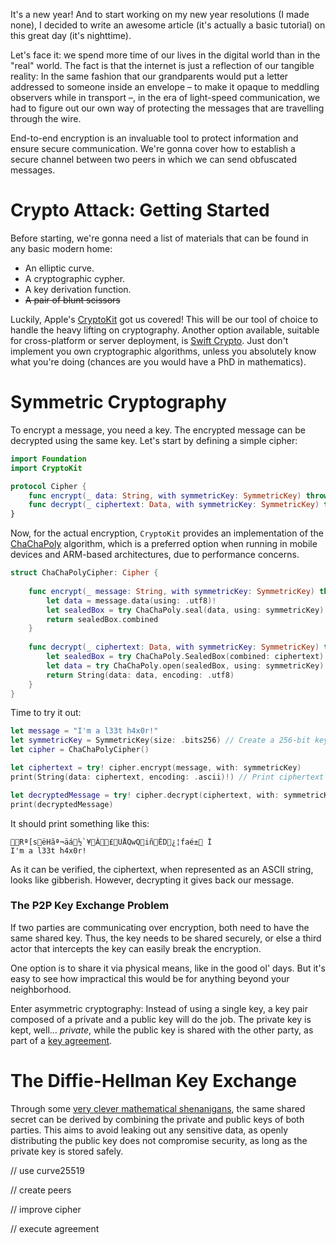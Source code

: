 It's a new year! And to start working on my new year resolutions (I made none), I decided to write an awesome article (it's actually a basic tutorial) on this great day (it's nighttime).

Let's face it: we spend more time of our lives in the digital world than in the "real" world. The fact is that the internet is just a reflection of our tangible reality: In the same fashion that our grandparents would put a letter addressed to someone inside an envelope – to make it opaque to meddling observers while in transport –, in the era of light-speed communication, we had to figure out our own way of protecting the messages that are travelling through the wire.

End-to-end encryption is an invaluable tool to protect information and ensure secure communication. We're gonna cover how to establish a secure channel between two peers in which we can send obfuscated messages.

# Crypto Attack: Getting Started

Before starting, we're gonna need a list of materials that can be found in any basic modern home:

- An elliptic curve.
- A cryptographic cypher.
- A key derivation function.
- ~~A pair of blunt scissors~~

Luckily, Apple's [CryptoKit](https://developer.apple.com/documentation/cryptokit) got us covered! This will be our tool of choice to handle the heavy lifting on cryptography. Another option available, suitable for cross-platform or server deployment, is [Swift Crypto](https://github.com/apple/swift-crypto). Just don't implement you own cryptographic algorithms, unless you absolutely know what you're doing (chances are you would have a PhD in mathematics).

# Symmetric Cryptography

To encrypt a message, you need a key. The encrypted message can be decrypted using the same key. Let's start by defining a simple cipher:

```swift
import Foundation
import CryptoKit

protocol Cipher {
    func encrypt(_ data: String, with symmetricKey: SymmetricKey) throws -> Data
    func decrypt(_ ciphertext: Data, with symmetricKey: SymmetricKey) throws -> String?
}
```

Now, for the actual encryption, `CryptoKit` provides an implementation of the [ChaChaPoly](https://en.wikipedia.org/wiki/ChaCha20-Poly1305) algorithm, which is a preferred option when running in mobile devices and ARM-based architectures, due to performance concerns.

```swift
struct ChaChaPolyCipher: Cipher {
    
    func encrypt(_ message: String, with symmetricKey: SymmetricKey) throws -> Data {
        let data = message.data(using: .utf8)!
        let sealedBox = try ChaChaPoly.seal(data, using: symmetricKey)
        return sealedBox.combined
    }
    
    func decrypt(_ ciphertext: Data, with symmetricKey: SymmetricKey) throws -> String? {
        let sealedBox = try ChaChaPoly.SealedBox(combined: ciphertext)
        let data = try ChaChaPoly.open(sealedBox, using: symmetricKey)
        return String(data: data, encoding: .utf8)
    }
}
```

Time to try it out:

```swift
let message = "I'm a l33t h4x0r!"
let symmetricKey = SymmetricKey(size: .bits256) // Create a 256-bit key
let cipher = ChaChaPolyCipher()

let ciphertext = try! cipher.encrypt(message, with: symmetricKey)
print(String(data: ciphertext, encoding: .ascii)!) // Print ciphertext as an ascii string

let decryptedMessage = try! cipher.decrypt(ciphertext, with: symmetricKey)!
print(decryptedMessage)
```

It should print something like this:

```
Rª[sëHãª¬äá½`¥Â£UÅQwQiñÊD¿¦faé±	Î
I'm a l33t h4x0r!
```

As it can be verified, the ciphertext, when represented as an ASCII string, looks like gibberish. However, decrypting it gives back our message.

### The P2P Key Exchange Problem

If two parties are communicating over encryption, both need to have the same shared key. Thus, the key needs to be shared securely, or else a third actor that intercepts the key can easily break the encryption.

One option is to share it via physical means, like in the good ol' days. But it's easy to see how impractical this would be for anything beyond your neighborhood.

Enter asymmetric cryptography: Instead of using a single key, a key pair composed of a private and a public key will do the job. The private key is kept, well... *private*, while the public key is shared with the other party, as part of a [key agreement](https://en.wikipedia.org/wiki/Diffie%E2%80%93Hellman_key_exchange).

# The Diffie-Hellman Key Exchange

Through some [very clever mathematical shenanigans](https://www.youtube.com/watch?v=Yjrfm_oRO0w), the same shared secret can be derived by combining the private and public keys of both parties. This aims to avoid leaking out any sensitive data, as openly distributing the public key does not compromise security, as long as the private key is stored safely.

// use curve25519

// create peers

// improve cipher

// execute agreement